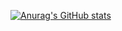[![Anurag's GitHub stats](https://github-readme-stats.vercel.app/api?username=RatedR9&show_icons=true&theme=tokyonight&hide_title&bg_color=#9400D3,#B0E0E6,#C71585,#CD5C5C)](https://github.com/anuraghazra/github-readme-stats)

